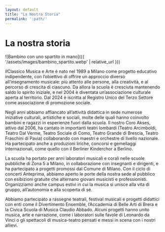 ```yaml
---
layout: default
title: "La Nostra Storia"
permalink: ':path/'
---
```


# La nostra storia
![Bambino con uno spartito in mano]({{ '/assets/images/bambino_spartito.webp' | relative_url }})

*Il*Classico Musica e Arte è nato nel 1989 a Milano come progetto educativo indipendente, con l’obiettivo di offrire un approccio diverso all’insegnamento musicale: più attento alle persone, alla creatività, e al percorso di crescita di ciascuno. Da allora la scuola è cresciuta mantenendo saldo lo spirito iniziale, e nel 2004 è diventata un’associazione culturale aperta al territorio. Dal 2024 è iscritta al Registro Unico del Terzo Settore come associazione di promozione sociale.

Negli anni abbiamo affiancato all’attività didattica in sede numerose iniziative culturali, artistiche e sociali, molte delle quali hanno coinvolto bambini e ragazzi in esperienze fuori dalla scuola. Il nostro Coro Akses, attivo dal 2006, ha cantato in importanti teatri lombardi (Teatro Arcimboldi, Teatro Dal Verme, Teatro Sociale di Como, Teatro Grande di Brescia, Teatro Fraschini di Pavia) collaborando con maestri e orchestre di livello nazionale. Ha partecipato anche a produzioni liriche, concorsi e gemellaggi internazionali, come quello con il Berliner Kinderchor a Berlino.

La scuola ha portato per anni laboratori musicali e corali nelle scuole pubbliche di Zona 5 a Milano, in collaborazione con insegnanti e dirigenti, e ha partecipato a progetti promossi dal Comune di Milano. Con il ciclo di concerti Anteprima, abbiamo aperto le porte della nostra sede al pubblico con esibizioni gratuite che alternano giovani musicisti e professionisti. Organizziamo anche campus estivi in cui la musica si unisce alla vita di gruppo, all’autonomia e alla scoperta di sé.

Abbiamo partecipato a rassegne teatrali, festival musicali e progetti didattici con enti come il Divertimento Ensemble, l’Accademia di Belle Arti di Brera e la Civica Scuola di Musica Claudio Abbado. Alcuni progetti hanno unito musica, arte e narrazione, come i laboratori sulle favole di Leonardo da Vinci o gli spettacoli di musica-teatro pensati e messi in scena con i nostri allievi.
